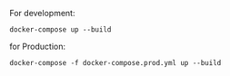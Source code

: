For development:

```
docker-compose up --build
```

for Production:

```
docker-compose -f docker-compose.prod.yml up --build
```

